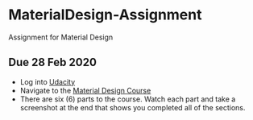 # MaterialDesign-Assignment
Assignment for Material Design 

## Due 28 Feb 2020 ##
* Log into [Udacity](https://www.udacity.com/)
* Navigate to the [Material Design Course](https://www.udacity.com/course/material-design-for-android-developers--ud862)
* There are six (6) parts to the course. Watch each part and take a screenshot at the end that shows you completed all of the sections. 
